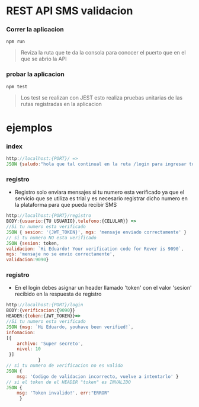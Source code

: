 # REST API SMS validacion

### Correr la aplicacion 
`npm run`

> Reviza la ruta que te da la consola para conocer el puerto que en el que se abrio la API

### probar la aplicacion
`npm test`
> Los test se realizan con JEST esto realiza pruebas unitarias de las rutas registradas en la aplicacion

# ejemplos

### index
```javascript
http://localhost:{PORT}/ => 
JSON {saludo:"hola que tal continual en la ruta /login para ingresar tu telefono"}
```

### registro
* Registro solo enviara mensajes si tu numero esta verificado ya que el servicio que se utiliza es trial y es necesario registrar dicho numero en la plataforma para que pueda recibir SMS

```javascript
http://localhost:{PORT}/registro 
BODY:{usuario:{TU USUARIO},telefono:{CELULAR}} => 
//Si tu numero esta verificado 
JSON { sesion: '{JWT_TOKEN}', mgs: 'mensaje enviado correctamente' }
// si tu numero NO esta verificado
JSON {sesion: token,
validacion: `Hi Eduardo! Your verification code for Rever is 9090`,
mgs: 'mensaje no se envio correctamente',
validacion:9090}

```
### registro
* En el login debes asignar un header llamado 'token' con el valor 'sesion' recibido en la respuesta de registro

```javascript
http://localhost:{PORT}/login 
BODY:{verificacion:{9090}} 
HEADER:{token:{JWT_TOKEN}}=> 
//Si tu numero esta verificado 
JSON {msg: `Hi Eduardo, youhave been verified!`,
infomacion: 
[{ 
    archivo: 'Super secreto',
    nivel: 10 
 }]
			}
// si tu numero de verificacion no es valido
JSON { 
    msg: 'Codigo de validacion incorrecto, vuelve a intentarlo' }
// si el token de el HEADER "token" es INVALIDO
JSON { 
    msg: 'Token invalido!', err:"ERROR"
     }
```